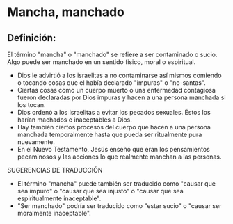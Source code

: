 # Mancha, manchado

## Definición: 

El término "mancha" o "manchado" se refiere a ser contaminado o sucio. Algo puede ser manchado en un sentido físico, moral o espiritual.

* Dios le advirtió a los israelitas a no contaminarse así mismos comiendo o tocando cosas que el había declarado "impuras" o "no-santas".
* Ciertas cosas como un cuerpo muerto o una enfermedad contagiosa fueron declaradas por Dios impuras y hacen a una persona manchada si los tocan.
* Dios ordenó a los israelitas a evitar los pecados sexuales. Éstos los harían machados e inaceptables a Dios.
* Hay también ciertos procesos del cuerpo que hacen a una persona manchada temporalmente hasta que pueda ser ritualmente pura nuevamente.
* En el Nuevo Testamento, Jesús enseñó que eran los pensamientos pecaminosos y las acciones lo que realmente manchan a las personas.

SUGERENCIAS DE TRADUCCIÓN

* El término "mancha" puede también ser traducido como "causar que sea impuro" o "causar que sea injusto" o "causar que sea espiritualmente inaceptable".
* "Ser manchado" podría ser traducido como "estar sucio" o "causar ser moralmente inaceptable".

